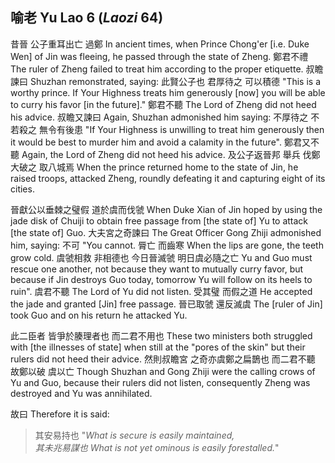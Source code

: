 ## 喻老 Yu Lao 6 (_Laozi_ 64)

昔晉
公子重耳出亡
過鄭
In ancient times,
when Prince Chong'er [i.e. Duke Wen] of Jin was fleeing,
he passed through the state of Zheng.
鄭君不禮
The ruler of Zheng failed to treat him according to the proper etiquette.
叔瞻諫曰
Shuzhan remonstrated, saying:
此賢公子也
君厚待之
可以積德
"This is a worthy prince.
If Your Highness treats him generously [now]
you will be able to curry his favor [in the future]."
鄭君不聽
The Lord of Zheng did not heed his advice.
叔瞻又諫曰
Again,
Shuzhan admonished him saying:
不厚待之
不若殺之
無令有後患
"If Your Highness is unwilling to treat him generously
then it would be best to murder him
and avoid a calamity in the future".
鄭君又不聽
Again,
the Lord of Zheng did not heed his advice.
及公子返晉邦
舉兵
伐鄭
大破之
取八城焉
When the prince returned home to the state of Jin,
he raised troops,
attacked Zheng,
roundly defeating it
and capturing eight of its cities.

晉獻公以垂棘之璧假
道於虞而伐虢
When Duke Xian of Jin hoped by using the jade disk of Chuiji
to obtain free passage from [the state of] Yu to attack [the state of] Guo.
大夫宮之奇諫曰
The Great Officer Gong Zhiji admonished him, saying:
不可
"You cannot.
脣亡
而齒寒
When the lips are gone,
the teeth grow cold.
虞虢相救
非相德也
今日晉滅虢
明日虞必隨之亡
Yu and Guo must rescue one another,
not because they want to mutually curry favor,
but because if Jin destroys Guo today,
tomorrow Yu will follow on its heels to ruin".
虞君不聽
The Lord of Yu did not listen.
受其璧
而假之道
He accepted the jade
and granted [Jin] free passage.
晉已取虢
還反滅虞
The [ruler of Jin] took Guo
and on his return he attacked Yu.

此二臣者
皆爭於腠理者也
而二君不用也
These two ministers
both struggled with [the illnesses of state] when still at the "pores of the skin"
but their rulers did not heed their advice.
然則叔瞻宮
之奇亦虞鄭之扁鵲也
而二君不聽
故鄭以破
虞以亡
Though Shuzhan and Gong Zhiji
were the calling crows of Yu and Guo,
because their rulers did not listen,
consequently Zheng was destroyed
and Yu was annihilated.

故曰
Therefore it is said:

> 其安易持也
"*What is secure is easily maintained,  
其未兆易謀也
What is not yet ominous is easily forestalled.*"

